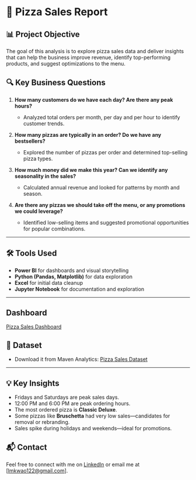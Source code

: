 # 🍕 Pizza Sales Report

## 📊 Project Objective

The goal of this analysis is to explore pizza sales data and deliver insights that can help the business improve revenue, identify top-performing products, and suggest optimizations to the menu.

## 🔍 Key Business Questions

1. **How many customers do we have each day? Are there any peak hours?**
   - Analyzed total orders per month, per day and per hour to identify customer trends.

2. **How many pizzas are typically in an order? Do we have any bestsellers?**
   - Explored the number of pizzas per order and determined top-selling pizza types.

3. **How much money did we make this year? Can we identify any seasonality in the sales?**
   - Calculated annual revenue and looked for patterns by month and season.

4. **Are there any pizzas we should take off the menu, or any promotions we could leverage?**
   - Identified low-selling items and suggested promotional opportunities for popular combinations.

---

## 🛠 Tools Used

- **Power BI** for dashboards and visual storytelling
- **Python (Pandas, Matplotlib)** for data exploration
- **Excel** for initial data cleanup
- **Jupyter Notebook** for documentation and exploration

---
## Dashboard

[Pizza Sales Dashboard]()


## 📎 Dataset

- Download it from Maven Analytics: [Pizza Sales Dataset](https://mavenanalytics.io/challenges/maven-pizza-challenge/be511a47-85fd-4931-8293-c3bffb577199)

---

## 💡 Key Insights

- Fridays and Saturdays are peak sales days.
- 12:00 PM and 6:00 PM are peak ordering hours.
- The most ordered pizza is **Classic Deluxe**.
- Some pizzas like **Bruschetta** had very low sales—candidates for removal or rebranding.
- Sales spike during holidays and weekends—ideal for promotions.

## 📬 Contact

Feel free to connect with me on [LinkedIn](https://www.linkedin.com/in/lydiakwao/) or email me at [lmkwao122@gmail.com].

